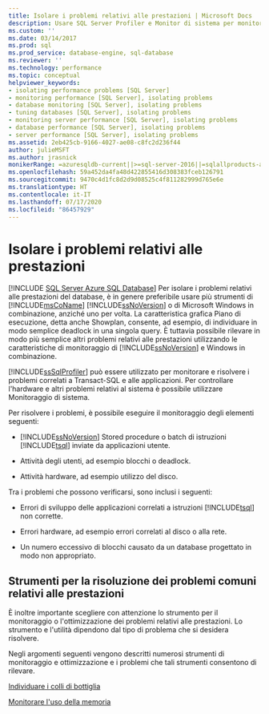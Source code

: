 ```yaml
---
title: Isolare i problemi relativi alle prestazioni | Microsoft Docs
description: Usare SQL Server Profiler e Monitor di sistema per monitorare e risolvere i problemi relativi a Transact-SQL, alle applicazioni, all'hardware e al sistema.
ms.custom: ''
ms.date: 03/14/2017
ms.prod: sql
ms.prod_service: database-engine, sql-database
ms.reviewer: ''
ms.technology: performance
ms.topic: conceptual
helpviewer_keywords:
- isolating performance problems [SQL Server]
- monitoring performance [SQL Server], isolating problems
- database monitoring [SQL Server], isolating problems
- tuning databases [SQL Server], isolating problems
- monitoring server performance [SQL Server], isolating problems
- database performance [SQL Server], isolating problems
- server performance [SQL Server], isolating problems
ms.assetid: 2eb425cb-9166-4027-ae08-c8fc2d236f44
author: julieMSFT
ms.author: jrasnick
monikerRange: =azuresqldb-current||>=sql-server-2016||=sqlallproducts-allversions||>=sql-server-linux-2017||=azuresqldb-mi-current
ms.openlocfilehash: 59a452da4fa48d422855416d308383fceb126791
ms.sourcegitcommit: 9470c4d1fc8d2d9d08525c4f811282999d765e6e
ms.translationtype: HT
ms.contentlocale: it-IT
ms.lasthandoff: 07/17/2020
ms.locfileid: "86457929"
---
```

# <a name="isolate-performance-problems"></a>Isolare i problemi relativi alle prestazioni
[!INCLUDE [SQL Server Azure SQL Database](../../includes/applies-to-version/sql-asdb.md)]
  Per isolare i problemi relativi alle prestazioni del database, è in genere preferibile usare più strumenti di [!INCLUDE[msCoName](../../includes/msconame-md.md)] [!INCLUDE[ssNoVersion](../../includes/ssnoversion-md.md)] o di Microsoft Windows in combinazione, anziché uno per volta. La caratteristica grafica Piano di esecuzione, detta anche Showplan, consente, ad esempio, di individuare in modo semplice deadlock in una singola query. È tuttavia possibile rilevare in modo più semplice altri problemi relativi alle prestazioni utilizzando le caratteristiche di monitoraggio di [!INCLUDE[ssNoVersion](../../includes/ssnoversion-md.md)] e Windows in combinazione.  
  
 [!INCLUDE[ssSqlProfiler](../../includes/sssqlprofiler-md.md)] può essere utilizzato per monitorare e risolvere i problemi correlati a Transact-SQL e alle applicazioni. Per controllare l'hardware e altri problemi relativi al sistema è possibile utilizzare Monitoraggio di sistema.  
  
 Per risolvere i problemi, è possibile eseguire il monitoraggio degli elementi seguenti:  
  
-   [!INCLUDE[ssNoVersion](../../includes/ssnoversion-md.md)] Stored procedure o batch di istruzioni [!INCLUDE[tsql](../../includes/tsql-md.md)] inviate da applicazioni utente.  
  
-   Attività degli utenti, ad esempio blocchi o deadlock.  
  
-   Attività hardware, ad esempio utilizzo del disco.  
  
 Tra i problemi che possono verificarsi, sono inclusi i seguenti:  
  
-   Errori di sviluppo delle applicazioni correlati a istruzioni [!INCLUDE[tsql](../../includes/tsql-md.md)] non corrette.  
  
-   Errori hardware, ad esempio errori correlati al disco o alla rete.  
  
-   Un numero eccessivo di blocchi causato da un database progettato in modo non appropriato.  
  
## <a name="tools-for-common-performance-problems"></a>Strumenti per la risoluzione dei problemi comuni relativi alle prestazioni  
 È inoltre importante scegliere con attenzione lo strumento per il monitoraggio o l'ottimizzazione dei problemi relativi alle prestazioni. Lo strumento e l'utilità dipendono dal tipo di problema che si desidera risolvere.  
  
 Negli argomenti seguenti vengono descritti numerosi strumenti di monitoraggio e ottimizzazione e i problemi che tali strumenti consentono di rilevare.  
  
 [Individuare i colli di bottiglia](../../relational-databases/performance/identify-bottlenecks.md)  
  
 [Monitorare l'uso della memoria](../../relational-databases/performance-monitor/monitor-memory-usage.md)  
  
  
